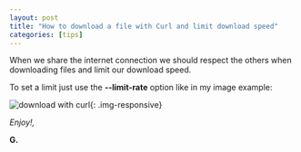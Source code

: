 ```yaml
---
layout: post
title: "How to download a file with Curl and limit download speed"
categories: [tips]
---
```

When we share the internet connection we should respect the others when downloading files and limit our download speed.

To set a limit just use the __--limit-rate__ option like in my image example:

![download with curl](https://www.evernote.com/shard/s98/sh/1f6b5e76-6c36-44bb-83f7-4c51e78edee1/948260fa20713b7b66761476b410d2eb/deep/0/Screen-Shot-2015-04-18-at-11.31.33.png){: .img-responsive}

_Enjoy!,_

__G.__
